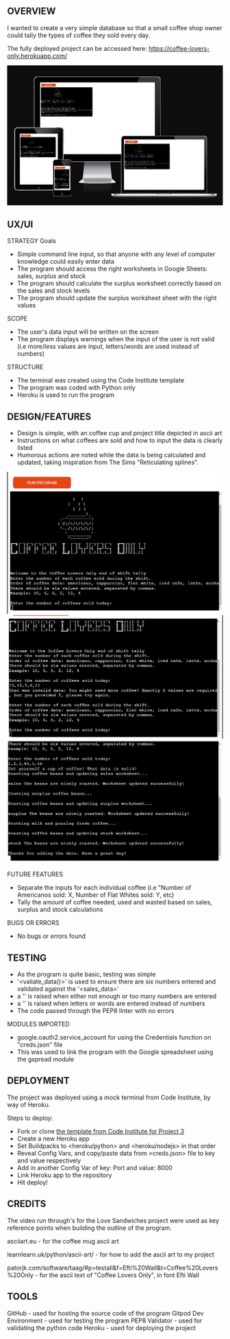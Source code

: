 ## OVERVIEW
I wanted to create a very simple database so that a small coffee shop owner could tally the types of coffee they sold every day.

The fully deployed project can be accessed here: https://coffee-lovers-only.herokuapp.com/

![Responsive Image](https://github.com/rahcancode/pp3-coffeeloversonly/blob/main/media/responsive.JPG)

## UX/UI
STRATEGY
Goals
- Simple command line input, so that anyone with any level of computer knowledge could easily enter data
- The program should access the right worksheets in Google Sheets: sales, surplus and stock
- The program should calculate the surplus worksheet correctly based on the sales and stock levels
- The program should update the surplus worksheet sheet with the right values

SCOPE
- The user's data input will be written on the screen
- The program displays warnings when the input of the user is not valid (i.e more/less values are input, letters/words are used instead of numbers)

STRUCTURE
- The terminal was created using the Code Institute template
- The program was coded with Python only
- Heroku is used to run the program

## DESIGN/FEATURES

- Design is simple, with an coffee cup and project title depicted in ascii art
- Instructions on what coffees are sold and how to input the data is clearly listed
- Humorous actions are noted while the data is being calculated and updated, taking inspiration from The Sims "Reticulating splines".

![Main terminal image](https://github.com/rahcancode/pp3-coffeeloversonly/blob/main/media/mainterminal.JPG)
![Validation error](https://github.com/rahcancode/pp3-coffeeloversonly/blob/main/media/validationerror1.JPG)
![Validation confirmation and exit message](https://github.com/rahcancode/pp3-coffeeloversonly/blob/main/media/validationconfirmed.JPG)


FUTURE FEATURES
- Separate the inputs for each individual coffee (i.e "Number of Americanos sold: X, Number of Flat Whites sold: Y, etc)
- Tally the amount of coffee needed, used and wasted based on sales, surplus and stock calculations

BUGS OR ERRORS
- No bugs or errors found

## TESTING
- As the program is quite basic, testing was simple
- '<valiate_data()>' is used to ensure there are six numbers entered and validated against the '<sales_data>'
- a '<ValueError>' is raised when either not enough or too many numbers are entered
- a '<ValueError>' is raised when letters or words are entered instead of numbers
- The code passed through the PEP8 linter with no errors

MODULES IMPORTED
- google.oauth2.service_account for using the Credentials function on "creds.json" file
- This was used to link the program with the Google spreadsheet using the gspread module

## DEPLOYMENT
The project was deployed using a mock terminal from Code Institute, by way of Heroku.

Steps to deploy:
- Fork or clone [the template from Code Institute for Project 3](https://github.com/Code-Institute-Org/p3-template)
- Create a new Heroku app
- Set Buildpacks to <heroku/python> and <heroku/nodejs> in that order
- Reveal Config Vars, and copy/paste data from <creds.json> file to key and value respectively
- Add in another Config Var of key: Port and value: 8000
- Link Heroku app to the repository
- Hit deploy!

## CREDITS
The video run through's for the Love Sandwiches project were used as key reference points when building the outline of the program.

asciiart.eu - for the coffee mug ascii art

learnlearn.uk/python/ascii-art/ - for how to add the ascii art to my project

patorjk.com/software/taag/#p=testall&f=Efti%20Wall&t=Coffee%20Lovers%20Only - for the ascii text of "Coffee Lovers Only", in font Efti Wall

## TOOLS
GitHub - used for hosting the source code of the program
Gitpod Dev Environment - used for testing the program
PEP8 Validator - used for validating the python code
Heroku - used for deploying the project
